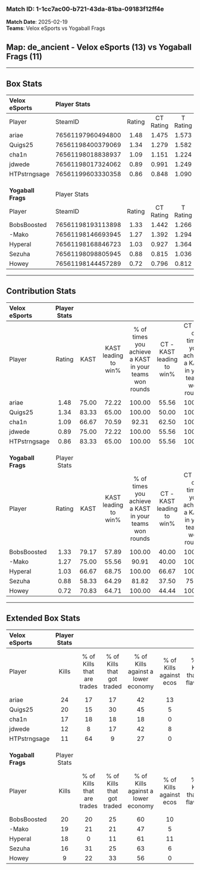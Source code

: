 ### Match ID: 1-1cc7ac00-b721-43da-81ba-09183f12ff4e  
**Match Date**: 2025-02-19  
**Teams**: Velox eSports vs Yogaball Frags  

## **Map**: de_ancient - Velox eSports (13) vs Yogaball Frags (11)  
---  

## Box Stats  

| **Velox eSports**  | Player Stats      |        |           |          |       |       |       |         |        |      |     |
| :- | :- | :-: | :-: | :-: | :-: | :-: | :-: | :-: | :-: | :-: | :-: |
| Player             | SteamID           | Rating | CT Rating | T Rating | KAST  |  ADR  | Kills | Assists | Deaths | K/D  | HS% |
| ariae              | 76561197960494800 |  1.48  |   1.475   |  1.573   | 75.00 | 112.2 |  24   |    7    |   17   | 1.41 | 29  |
| Quigs25            | 76561198400379069 |  1.34  |   1.279   |  1.582   | 83.33 | 86.8  |  20   |    7    |   16   | 1.25 | 45  |
| cha1n              | 76561198018838937 |  1.09  |   1.151   |  1.224   | 66.67 | 71.4  |  17   |    3    |   14   | 1.21 | 70  |
| jdwede             | 76561198017324062 |  0.89  |   0.991   |  1.249   | 75.00 | 68.3  |  12   |    7    |   18   | 0.67 | 41  |
| HTPstrngsage       | 76561199603330358 |  0.86  |   0.848   |  1.090   | 83.33 | 51.6  |  11   |    6    |   18   | 0.61 | 36  |
|                    |                   |        |           |          |       |       |       |         |        |      |     |
|                    |                   |        |           |          |       |       |       |         |        |      |     |
|                    |                   |        |           |          |       |       |       |         |        |      |     |
| **Yogaball Frags** | Player Stats      |        |           |          |       |       |       |         |        |      |     |
| Player             | SteamID           | Rating | CT Rating | T Rating | KAST  |  ADR  | Kills | Assists | Deaths | K/D  | HS% |
| BobsBoosted        | 76561198193113898 |  1.33  |   1.442   |  1.266   | 79.17 | 85.1  |  20   |    2    |   14   | 1.43 | 40  |
| -Mako              | 76561198146693945 |  1.27  |   1.392   |  1.294   | 75.00 | 92.3  |  19   |   10    |   16   | 1.19 | 52  |
| Hyperal            | 76561198168846723 |  1.03  |   0.927   |  1.364   | 66.67 | 69.7  |  18   |    3    |   18   | 1.00 | 44  |
| Sezuha             | 76561198098805945 |  0.88  |   0.815   |  1.036   | 58.33 | 64.3  |  16   |    2    |   18   | 0.89 | 62  |
| Howey              | 76561198144457289 |  0.72  |   0.796   |  0.812   | 70.83 | 61.6  |   9   |    9    |   19   | 0.47 | 66  |
---  

## Contribution Stats  

| **Velox eSports**  | Player Stats |       |                      |                                                        |                           |                                                             |                          |                                                            |
| :- | :-: | :-: | :-: | :-: | :-: | :-: | :-: | :-: |
| Player             |    Rating    | KAST  | KAST leading to win% | % of times you achieve a KAST in your teams won rounds | CT - KAST leading to win% | CT - % of times you achieve a KAST in your teams won rounds | T - KAST leading to win% | T - % of times you achieve a KAST in your teams won rounds |
| ariae              |     1.48     | 75.00 |        72.22         |                         100.00                         |           55.56           |                           100.00                            |          88.89           |                           100.00                           |
| Quigs25            |     1.34     | 83.33 |        65.00         |                         100.00                         |           50.00           |                           100.00                            |          80.00           |                           100.00                           |
| cha1n              |     1.09     | 66.67 |        70.59         |                         92.31                          |           62.50           |                           100.00                            |          77.78           |                           87.50                            |
| jdwede             |     0.89     | 75.00 |        72.22         |                         100.00                         |           55.56           |                           100.00                            |          88.89           |                           100.00                           |
| HTPstrngsage       |     0.86     | 83.33 |        65.00         |                         100.00                         |           55.56           |                           100.00                            |          72.73           |                           100.00                           |
|                    |              |       |                      |                                                        |                           |                                                             |                          |                                                            |
|                    |              |       |                      |                                                        |                           |                                                             |                          |                                                            |
|                    |              |       |                      |                                                        |                           |                                                             |                          |                                                            |
| **Yogaball Frags** | Player Stats |       |                      |                                                        |                           |                                                             |                          |                                                            |
| Player             |    Rating    | KAST  | KAST leading to win% | % of times you achieve a KAST in your teams won rounds | CT - KAST leading to win% | CT - % of times you achieve a KAST in your teams won rounds | T - KAST leading to win% | T - % of times you achieve a KAST in your teams won rounds |
| BobsBoosted        |     1.33     | 79.17 |        57.89         |                         100.00                         |           40.00           |                           100.00                            |          77.78           |                           100.00                           |
| -Mako              |     1.27     | 75.00 |        55.56         |                         90.91                          |           40.00           |                           100.00                            |          75.00           |                           85.71                            |
| Hyperal            |     1.03     | 66.67 |        68.75         |                         100.00                         |           66.67           |                           100.00                            |          70.00           |                           100.00                           |
| Sezuha             |     0.88     | 58.33 |        64.29         |                         81.82                          |           37.50           |                            75.00                            |          100.00          |                           85.71                            |
| Howey              |     0.72     | 70.83 |        64.71         |                         100.00                         |           44.44           |                           100.00                            |          87.50           |                           100.00                           |
---  

## Extended Box Stats  

| **Velox eSports**  | Player Stats |                            |                            |                                    |                         |                              |                                 |        |                             |                                     |                          |                               |                            |
| :- | :-: | :-: | :-: | :-: | :-: | :-: | :-: | :-: | :-: | :-: | :-: | :-: | :-: |
| Player             |    Kills     | % of Kills that are trades | % of Kills that got traded | % of Kills against a lower economy | % of Kills against ecos | % of Kills that are flawless | % of Kills that are close duels | Deaths | % of Deaths that get traded | % of Deaths against a lower economy | % of Deaths against ecos | % of Deaths that are flawless | % of Deaths that are close |
| ariae              |      24      |             17             |             17             |                 42                 |           13            |              58              |                0                |   17   |              6              |                 24                  |            0             |              53               |             12             |
| Quigs25            |      20      |             15             |             30             |                 45                 |            5            |              75              |               10                |   16   |             25              |                 25                  |            0             |              50               |             6              |
| cha1n              |      17      |             18             |             18             |                 18                 |            0            |              59              |                0                |   14   |             21              |                 21                  |            0             |              36               |             14             |
| jdwede             |      12      |             8              |             17             |                 42                 |            8            |              58              |                8                |   18   |             39              |                 22                  |            0             |              44               |             11             |
| HTPstrngsage       |      11      |             64             |             9              |                 27                 |            0            |              45              |                0                |   18   |             22              |                  6                  |            0             |              61               |             0              |
|                    |              |                            |                            |                                    |                         |                              |                                 |        |                             |                                     |                          |                               |                            |
|                    |              |                            |                            |                                    |                         |                              |                                 |        |                             |                                     |                          |                               |                            |
|                    |              |                            |                            |                                    |                         |                              |                                 |        |                             |                                     |                          |                               |                            |
| **Yogaball Frags** | Player Stats |                            |                            |                                    |                         |                              |                                 |        |                             |                                     |                          |                               |                            |
| Player             |    Kills     | % of Kills that are trades | % of Kills that got traded | % of Kills against a lower economy | % of Kills against ecos | % of Kills that are flawless | % of Kills that are close duels | Deaths | % of Deaths that get traded | % of Deaths against a lower economy | % of Deaths against ecos | % of Deaths that are flawless | % of Deaths that are close |
| BobsBoosted        |      20      |             20             |             25             |                 60                 |           10            |              35              |               25                |   14   |              7              |                 36                  |            14            |              79               |             0              |
| -Mako              |      19      |             21             |             21             |                 47                 |            5            |              47              |               11                |   16   |             19              |                 50                  |            13            |              44               |             13             |
| Hyperal            |      18      |             0              |             11             |                 61                 |           11            |              67              |                0                |   18   |             28              |                 33                  |            11            |              67               |             0              |
| Sezuha             |      16      |             31             |             25             |                 63                 |            6            |              44              |                0                |   18   |             11              |                 33                  |            11            |              67               |             0              |
| Howey              |      9       |             22             |             33             |                 56                 |            0            |              56              |                0                |   19   |             21              |                 37                  |            11            |              42               |             5              |
